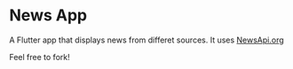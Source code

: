 # News App

A Flutter app that displays news from differet sources.
It uses [NewsApi.org](https://newsapi.org/)

Feel free to fork!
